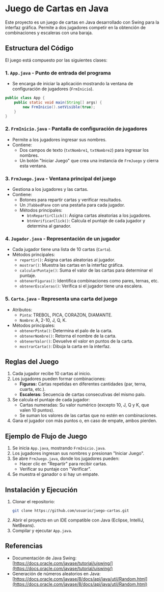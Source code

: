 # Juego de Cartas en Java

Este proyecto es un juego de cartas en Java desarrollado con Swing para la interfaz gráfica. Permite a dos jugadores competir en la obtención de combinaciones y escaleras con una baraja.

## Estructura del Código

El juego está compuesto por las siguientes clases:

### 1. `App.java` - Punto de entrada del programa
- Se encarga de iniciar la aplicación mostrando la ventana de configuración de jugadores (`FrmInicio`).

```java
public class App {
    public static void main(String[] args) {
        new FrmInicio().setVisible(true);
    }
}
```

### 2. `FrmInicio.java` - Pantalla de configuración de jugadores
- Permite a los jugadores ingresar sus nombres.
- Contiene:
  - Dos campos de texto (`txtNombre1`, `txtNombre2`) para ingresar los nombres.
  - Un botón "Iniciar Juego" que crea una instancia de `FrmJuego` y cierra esta ventana.
  
### 3. `FrmJuego.java` - Ventana principal del juego
- Gestiona a los jugadores y las cartas.
- Contiene:
  - Botones para repartir cartas y verificar resultados.
  - Un `JTabbedPane` con una pestaña para cada jugador.
  - Métodos principales:
    - `btnRepartirClick()`: Asigna cartas aleatorias a los jugadores.
    - `btnVerificarClick()`: Calcula el puntaje de cada jugador y determina al ganador.

### 4. `Jugador.java` - Representación de un jugador
- Cada jugador tiene una lista de 10 cartas (`Carta`).
- Métodos principales:
  - `repartir()`: Asigna cartas aleatorias al jugador.
  - `mostrar()`: Muestra las cartas en la interfaz gráfica.
  - `calcularPuntaje()`: Suma el valor de las cartas para determinar el puntaje.
  - `obtenerFiguras()`: Identifica combinaciones como pares, ternas, etc.
  - `obtenerEscaleras()`: Verifica si el jugador tiene una escalera.

### 5. `Carta.java` - Representa una carta del juego
- Atributos:
  - `Pinta`: TREBOL, PICA, CORAZON, DIAMANTE.
  - `Nombre`: A, 2-10, J, Q, K.
- Métodos principales:
  - `obtenerPinta()`: Determina el palo de la carta.
  - `obtenerNombre()`: Retorna el nombre de la carta.
  - `obtenerValor()`: Devuelve el valor en puntos de la carta.
  - `mostrarCarta()`: Dibuja la carta en la interfaz.

## Reglas del Juego
1. Cada jugador recibe 10 cartas al inicio.
2. Los jugadores pueden formar combinaciones:
   - **Figuras:** Cartas repetidas en diferentes cantidades (par, terna, cuarta, etc.).
   - **Escaleras:** Secuencia de cartas consecutivas del mismo palo.
3. Se calcula el puntaje de cada jugador:
   - Cartas numeradas: Su valor numérico (excepto 10, J, Q y K, que valen 10 puntos).
   - Se suman los valores de las cartas que no estén en combinaciones.
4. Gana el jugador con más puntos o, en caso de empate, ambos pierden.

## Ejemplo de Flujo de Juego
1. Se inicia `App.java`, mostrando `FrmInicio.java`.
2. Los jugadores ingresan sus nombres y presionan "Iniciar Juego".
3. Se abre `FrmJuego.java`, donde los jugadores pueden:
   - Hacer clic en "Repartir" para recibir cartas.
   - Verificar su puntaje con "Verificar".
4. Se muestra el ganador o si hay un empate.

## Instalación y Ejecución
1. Clonar el repositorio:
   ```sh
   git clone https://github.com/usuario/juego-cartas.git
   ```
2. Abrir el proyecto en un IDE compatible con Java (Eclipse, IntelliJ, NetBeans).
3. Compilar y ejecutar `App.java`.

## Referencias
- Documentación de Java Swing: [https://docs.oracle.com/javase/tutorial/uiswing/](https://docs.oracle.com/javase/tutorial/uiswing/)
- Generación de números aleatorios en Java: [https://docs.oracle.com/javase/8/docs/api/java/util/Random.html](https://docs.oracle.com/javase/8/docs/api/java/util/Random.html)

